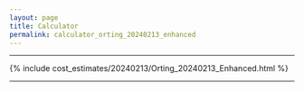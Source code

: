 ```yaml
---
layout: page
title: Calculator
permalink: calculator_orting_20240213_enhanced
---
```


___

{% include cost_estimates/20240213/Orting_20240213_Enhanced.html %}

___

